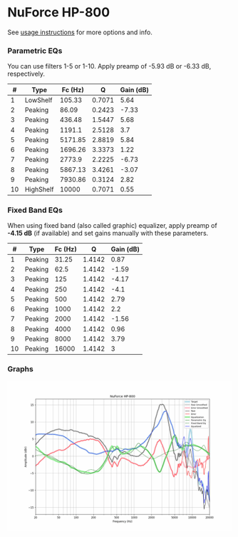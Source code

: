 # NuForce HP-800
See [usage instructions](https://github.com/jaakkopasanen/AutoEq#usage) for more options and info.

### Parametric EQs
You can use filters 1-5 or 1-10. Apply preamp of -5.93 dB or -6.33 dB, respectively.

|   # | Type      |   Fc (Hz) |      Q |   Gain (dB) |
|-----|-----------|-----------|--------|-------------|
|   1 | LowShelf  |    105.33 | 0.7071 |        5.64 |
|   2 | Peaking   |     86.09 | 0.2423 |       -7.33 |
|   3 | Peaking   |    436.48 | 1.5447 |        5.68 |
|   4 | Peaking   |   1191.1  | 2.5128 |        3.7  |
|   5 | Peaking   |   5171.85 | 2.8819 |        5.84 |
|   6 | Peaking   |   1696.26 | 3.3373 |        1.22 |
|   7 | Peaking   |   2773.9  | 2.2225 |       -6.73 |
|   8 | Peaking   |   5867.13 | 3.4261 |       -3.07 |
|   9 | Peaking   |   7930.86 | 0.3124 |        2.82 |
|  10 | HighShelf |  10000    | 0.7071 |        0.55 |

### Fixed Band EQs
When using fixed band (also called graphic) equalizer, apply preamp of **-4.15 dB** (if available) and set gains manually with these parameters.

|   # | Type    |   Fc (Hz) |      Q |   Gain (dB) |
|-----|---------|-----------|--------|-------------|
|   1 | Peaking |     31.25 | 1.4142 |        0.87 |
|   2 | Peaking |     62.5  | 1.4142 |       -1.59 |
|   3 | Peaking |    125    | 1.4142 |       -4.17 |
|   4 | Peaking |    250    | 1.4142 |       -4.1  |
|   5 | Peaking |    500    | 1.4142 |        2.79 |
|   6 | Peaking |   1000    | 1.4142 |        2.2  |
|   7 | Peaking |   2000    | 1.4142 |       -1.56 |
|   8 | Peaking |   4000    | 1.4142 |        0.96 |
|   9 | Peaking |   8000    | 1.4142 |        3.79 |
|  10 | Peaking |  16000    | 1.4142 |        3    |

### Graphs
![](./NuForce%20HP-800.png)
